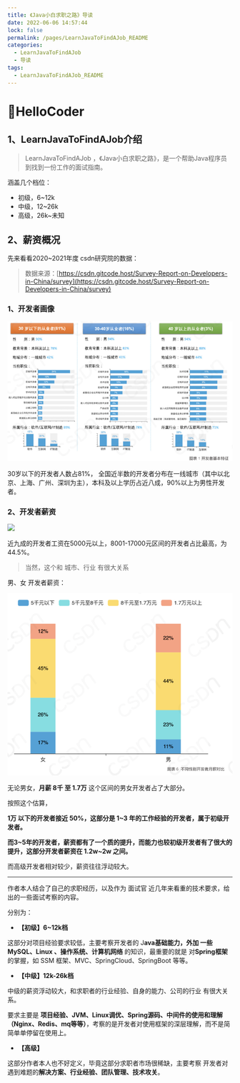 ```yaml
---
title: 《Java小白求职之路》导读
date: 2022-06-06 14:57:44
lock: false
permalink: /pages/LearnJavaToFindAJob_README
categories: 
  - LearnJavaToFindAJob
  - 导读
tags: 
  - LearnJavaToFindAJob_README
---
```

# 💐HelloCoder

## 1、LearnJavaToFindAJob介绍

> LearnJavaToFindAJob ，《Java小白求职之路》，是一个帮助Java程序员到找到一份工作的面试指南。

涵盖几个档位：

- 初级，6~12k
- 中级，12~26k
- 高级，26k~未知



## 2、薪资概况



先来看看2020~2021年度 csdn研究院的数据：

> 数据来源：[https://csdn.gitcode.host/Survey-Report-on-Developers-in-China/survey](https://csdn.gitcode.host/Survey-Report-on-Developers-in-China/survey)

### 1、开发者画像

![](./picture/image-20220612122910102.png)

30岁以下的开发者人数占81%， 全国近半数的开发者分布在一线城市（其中以北京、上海、广州、深圳为主），本科及以上学历占近八成，90%以上为男性开发者。

### 2、开发者薪资

![](http://rainyudianxx.baimuxym.cn/image-20220612123227821.png)

近九成的开发者工资在5000元以上，8001-17000元区间的开发者占比最高，为44.5%。

> 当然，这个和 城市、行业 有很大关系

男、女 开发者薪资：

![](./picture/image-20220612123356694.png)

无论男女，**月薪 8千 至 1.7万** 这个区间的男女开发者占了大部分。



按照这个估算，

**1万 以下的开发者接近 50%，这部分是 1~3 年的工作经验的开发者，属于初级开发者。**

**而3~5年的开发者，薪资都有了一个质的提升，而能力也较初级开发者有了很大的提升，这部分开发者薪资在 1.2w~2w 之间。**

而高级开发者相对较少，薪资往往浮动较大。

---

作者本人结合了自己的求职经历，以及作为 面试官 近几年来看重的技术要求，给出的一些面试考察的内容。



分别为：

- **【初级】6~12k档**

这部分对项目经验要求较低，主要考察开发者的 J**ava基础能力，外加 一些 MySQL、Linux 、操作系统、计算机网络** 的知识，最重要的就是 对**Spring框架**的掌握，如 SSM 框架、MVC、SpringCloud、SpringBoot 等等。

- **【中级】12k-26k档**

中级的薪资浮动较大，和求职者的行业经验、自身的能力、公司的行业 有很大关系。

要求主要是 **项目经验、JVM、Linux调优、Spring源码、中间件的使用和理解（Nginx、Redis、mq等等）**，考察的是开发者对使用框架的深层理解，而不是简简单单停留在使用上。

- **【高级】**

这部分作者本人也不好定义，毕竟这部分求职者市场很稀缺，主要考察 开发者对遇到难题的**解决方案、行业经验、团队管理、技术攻关**。



<br>





